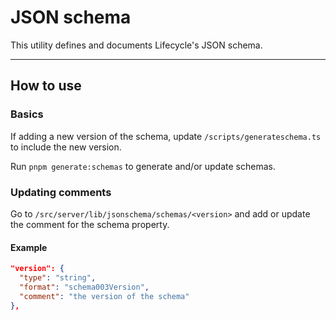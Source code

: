 # JSON schema

This utility defines and documents Lifecycle's JSON schema.

---

## How to use

### Basics

If adding a new version of the schema, update `/scripts/generateschema.ts` to include the new version.

Run `pnpm generate:schemas` to generate and/or update schemas.

### Updating comments

Go to `/src/server/lib/jsonschema/schemas/<version>` and add or update the comment for the schema property.

#### Example

```json
"version": {
  "type": "string",
  "format": "schema003Version",
  "comment": "the version of the schema"
},
```
